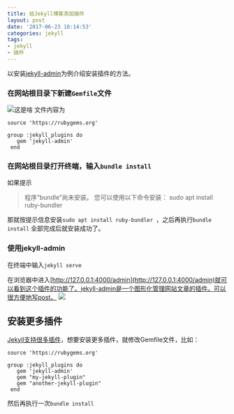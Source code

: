 ```yaml
---
title: 给Jekyll博客添加插件
layout: post
date: '2017-06-23 10:14:53'
categories: jekyll
tags:
- jekyll
- 插件
---
```


以安装[jekyll-admin](https://github.com/jekyll/jekyll-admin)为例介绍安装插件的方法。
### **在网站根目录下新建`Gemfile`文件**
![这是啥](http://websitedata-1253629725.costj.myqcloud.com/Screenshot-20170623095753-756x543.png)
文件内容为
```
source 'https://rubygems.org'

group :jekyll_plugins do
   gem 'jekyll-admin'
 end
```
### **在网站根目录打开终端，输入`bundle install`**
如果提示
>程序“bundle”尚未安装。 您可以使用以下命令安装：
sudo apt install ruby-bundler 

那就按提示信息安装`sudo apt install ruby-bundler `，之后再执行`bundle install`
全部完成后就安装成功了。
### **使用jekyll-admin**
在终端中输入`jekyll serve`
 
在浏览器中进入[http://127.0.0.1:4000/admin](http://127.0.0.1:4000/admin)就可以看到这个插件的功能了。jekyll-admin是一个图形化管理网站文章的插件。可以很方便地写post。
![](http://websitedata-1253629725.costj.myqcloud.com/%E5%AE%9E%E6%97%B6%E9%A2%84%E8%A7%88.png)
## 安装更多插件
[Jekyll支持很多插件](https://jekyllrb.com/docs/plugins/#installing-a-plugin)，想要安装更多插件，就修改Gemfile文件，比如：

```
source 'https://rubygems.org'

group :jekyll_plugins do
   gem 'jekyll-admin'
   gem "my-jekyll-plugin"
   gem "another-jekyll-plugin"
 end
```
然后再执行一次`bundle install`